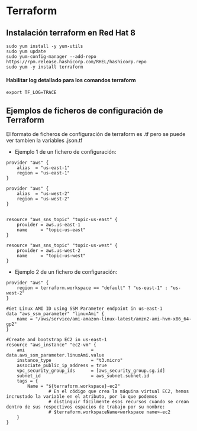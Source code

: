 # Terraform

## Instalación terraform en Red Hat 8
```
sudo yum install -y yum-utils
sudo yum update
sudo yum-config-manager --add-repo https://rpm.release.hashicorp.com/RHEL/hashicorp.repo
sudo yum -y install terraform
```
 #### Habilitar log detallado para los comandos terraform
```
export TF_LOG=TRACE
```

## Ejemplos de ficheros de configuración de Terraform

El formato de ficheros de configuración de terraform es .tf pero se puede ver tambien la variables .json.tf

- Ejemplo 1 de un fichero de configuración:
```
provider "aws" {
    alias  = "us-east-1"
    region = "us-east-1"
}

provider "aws" {
    alias  = "us-west-2"
    region = "us-west-2"
}


resource "aws_sns_topic" "topic-us-east" {
    provider = aws.us-east-1
    name     = "topic-us-east"
}

resource "aws_sns_topic" "topic-us-west" {
    provider = aws.us-west-2
    name     = "topic-us-west"
}
```

- Ejemplo 2 de un fichero de configuración:
  
```
provider "aws" {
    region = terraform.workspace == "default" ? "us-east-1" : "us-west-2"
}

#Get Linux AMI ID using SSM Parameter endpoint in us-east-1
data "aws_ssm_parameter" "linuxAmi" {
    name = "/aws/service/ami-amazon-linux-latest/amzn2-ami-hvm-x86_64-gp2"
}

#Create and bootstrap EC2 in us-east-1
resource "aws_instance" "ec2-vm" {
    ami                         = data.aws_ssm_parameter.linuxAmi.value
    instance_type               = "t3.micro"
    associate_public_ip_address = true
    vpc_security_group_ids      = [aws_security_group.sg.id]
    subnet_id                   = aws_subnet.subnet.id
    tags = {
        Name = "${terraform.workspace}-ec2"
                # En el código que crea la máquina virtual EC2, hemos incrustado la variable en el atributo, por lo que podemos
                # distinguir fácilmente esos recursos cuando se crean dentro de sus respectivos espacios de trabajo por su nombre:
                # $terraform.workspaceName<workspace name>-ec2
    }
}
```